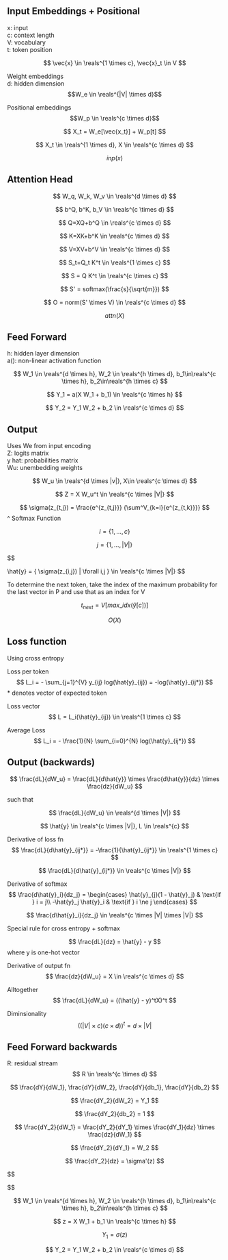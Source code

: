 ## Input Embeddings + Positional

x: input  
c: context length  
V: vocabulary  
t: token position

$$
\vec{x} \in \reals^{1 \times c},
\vec{x}_t \in V
$$


Weight embeddings  
d: hidden dimension
$$W_e \in \reals^{|V| \times d}$$

Positional embeddings
$$W_p \in \reals^{c \times d}$$

$$
X_t = 
W_e[\vec{x_t}] +
W_p[t]
$$

$$ 
X_t \in \reals^{1 \times d},
X \in \reals^{c \times d} 
$$

$$ inp(x) $$

## Attention Head
$$
W_q, W_k, W_v \in \reals^{d \times d}
$$

$$
b^Q, b^K, b_V \in \reals^{c \times d}
$$

$$
Q=XQ+b^Q \in \reals^{c \times d}
$$

$$
K=XK+b^K \in \reals^{c \times d}
$$

$$
V=XV+b^V \in \reals^{c \times d}
$$

$$
S_t=Q_t K^t \in \reals^{1 \times c}
$$

$$
S = Q K^t \in \reals^{c \times c}
$$

$$
S' = softmax(\frac{s}{\sqrt{m}})
$$

$$
O = norm(S' \times V) \in \reals^{c \times d}
$$


$$
attn(X)
$$

## Feed Forward
h: hidden layer dimension  
a(): non-linear activation function

$$
W_1 \in \reals^{d \times h}, 
W_2 \in \reals^{h \times d},
b_1\in\reals^{c \times h},
b_2\in\reals^{h \times c}
$$

$$
Y_1 = a(X W_1 + b_1) \in \reals^{c \times h}
$$

$$
Y_2 = Y_1 W_2 + b_2 \in \reals^{c \times d}
$$

## Output
Uses We from input encoding  
Z: logits matrix  
y hat: probabilities matrix  
Wu: unembedding weights

$$
W_u \in \reals^{d \times |v|}, X\in \reals^{c \times d}
$$

$$
Z = X W_u^t \in \reals^{c \times |V|}
$$

$$
\sigma(z_{t,j}) =
\frac{e^{z_{t,j}}}
{\sum^V_{k=i}{e^{z_{t,k}}}}
$$
^ Softmax Function

$$
i = \{ 1, ..., c \}
$$

$$
j = \{ 1, ..., |V| \}
$$

$$

\hat{y} = 
\{
\sigma(z_{i,j}) | \forall i,j
\}
\in \reals^{c \times |V|}
$$

To determine the next token, take the index of the maximum probability for the last vector in P and use that as an index for V

$$
t_{next} = V[max\_idx(\hat{y}[c])]
$$

$$O(X)$$

## Loss function
Using cross entropy

Loss per token
$$
L_i = - \sum_{j=1}^{V} y_{ij} log(\hat{y}_{ij}) = -log(\hat{y}_{ij*})
$$
\* denotes vector of expected token

Loss vector
$$
L = L_i(\hat{y}_{ij}) \in \reals^{1 \times c}
$$

Average Loss
$$
L_i = - \frac{1}{N} \sum_{i=0}^{N} log(\hat{y}_{ij*})
$$

## Output (backwards)
$$
\frac{dL}{dW_u} = 
\frac{dL}{d\hat{y}} \times
\frac{d\hat{y}}{dz} \times
\frac{dz}{dW_u}
$$

such that

$$
\frac{dL}{dW_u} \in \reals^{d \times |V|}
$$

$$
\hat{y} \in \reals^{c \times |V|}, L \in \reals^{c}
$$


Derivative of loss fn
$$
\frac{dL}{d\hat{y}_{ij*}} =
-\frac{1}{\hat{y}_{ij*}}
\in \reals^{1 \times c}
$$

$$
\frac{dL}{d\hat{y}_{ij*}} \in \reals^{c \times |V|}
$$

Derivative of softmax
$$
\frac{d\hat{y}_i}{dz_j} =
\begin{cases}
\hat{y}_{j}(1 - \hat{y}_j) & \text{if } i = j\\
-\hat{y}_j \hat{y}_i & \text{if } i \ne j
\end{cases}
$$

$$
\frac{d\hat{y}_i}{dz_j} \in \reals^{c \times |V| \times |V|}
$$

Special rule for cross entropy + softmax

$$
\frac{dL}{dz} = \hat{y} - y
$$
where y is one-hot vector

Derivative of output fn
$$
\frac{dz}{dW_u} = X \in \reals^{c \times d}
$$

Alltogether
$$
\frac{dL}{dW_u} = 
((\hat{y} - y)^tX)^t
$$

Diminsionality
$$
((|V| \times c)(c \times d))^t = d \times |V|
$$

## Feed Forward backwards
R: residual stream
$$
R \in \reals^{c \times d}
$$

$$
\frac{dY}{dW_1}, \frac{dY}{dW_2}, \frac{dY}{db_1}, \frac{dY}{db_2}
$$

$$
\frac{dY_2}{dW_2} = Y_1
$$

$$
\frac{dY_2}{db_2} = 1
$$

$$
\frac{dY_2}{dW_1} =
\frac{dY_2}{dY_1} \times
\frac{dY_1}{dz} \times
\frac{dz}{dW_1}
$$

$$
\frac{dY_2}{dY_1} = W_2
$$

$$
\frac{dY_2}{dz} = \sigma'(z)
$$


$$

$$

$$
W_1 \in \reals^{d \times h}, 
W_2 \in \reals^{h \times d},
b_1\in\reals^{c \times h},
b_2\in\reals^{h \times c}
$$

$$
z = X W_1 + b_1
\in \reals^{c \times h}
$$

$$
Y_1 = \sigma(z)
$$

$$
Y_2 = Y_1 W_2 + b_2 \in \reals^{c \times d}
$$